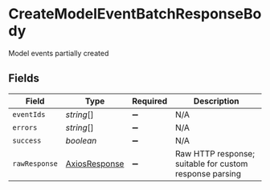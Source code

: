 # CreateModelEventBatchResponseBody

Model events partially created


## Fields

| Field                                                   | Type                                                    | Required                                                | Description                                             |
| ------------------------------------------------------- | ------------------------------------------------------- | ------------------------------------------------------- | ------------------------------------------------------- |
| `eventIds`                                              | *string*[]                                              | :heavy_minus_sign:                                      | N/A                                                     |
| `errors`                                                | *string*[]                                              | :heavy_minus_sign:                                      | N/A                                                     |
| `success`                                               | *boolean*                                               | :heavy_minus_sign:                                      | N/A                                                     |
| `rawResponse`                                           | [AxiosResponse](https://axios-http.com/docs/res_schema) | :heavy_minus_sign:                                      | Raw HTTP response; suitable for custom response parsing |